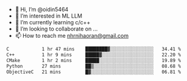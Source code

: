 - 👋 Hi, I’m @oidin5464
- 👀 I’m interested in ML LLM
- 🌱 I’m currently learning c/c++
- 💞️ I’m looking to collaborate on ...
- 📫 How to reach me nhrnihaoran@gmail.com

<!--START_SECTION:waka-->

```txt
C            1 hr 47 mins    ████████▓░░░░░░░░░░░░░░░░   34.41 %
C++          1 hr 9 mins     █████▓░░░░░░░░░░░░░░░░░░░   22.20 %
CMake        1 hr 2 mins     █████░░░░░░░░░░░░░░░░░░░░   19.89 %
Python       27 mins         ██▒░░░░░░░░░░░░░░░░░░░░░░   08.68 %
ObjectiveC   21 mins         █▓░░░░░░░░░░░░░░░░░░░░░░░   06.81 %
```

<!--END_SECTION:waka-->

<!---
oidin5464/oidin5464 is a ✨ special ✨ repository because its `README.md` (this file) appears on your GitHub profile.
You can click the Preview link to take a look at your changes.
--->
